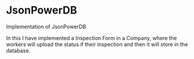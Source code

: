 # JsonPowerDB
Implementation of JsonPowerDB

In this I have implemented a Inspection Form in a Company, where the workers will upload the status if their inspection and then it will store in the database.
